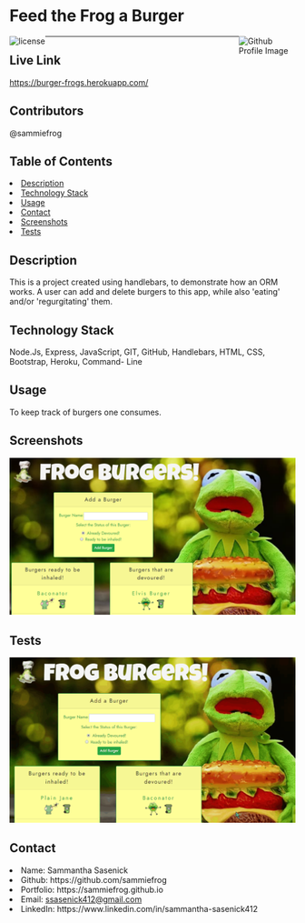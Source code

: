 # Feed the Frog a Burger
<img align="left" src="https://img.shields.io/badge/License-MIT-green" alt="license">
<img align="right" width="100" height="100" src="https://avatars0.githubusercontent.com/u/59233248?v=4" alt="Github Profile Image">
  <hr>

## Live Link
https://burger-frogs.herokuapp.com/

## Contributors
@sammiefrog
    
## Table of Contents
<li><a href="#description">Description</a></li>  
<li><a href="#tech">Technology Stack</a></li> 
<li><a href="#usage">Usage</a></li> 
<li><a href="#contact">Contact</a></li> 
<li><a href="#screenshots">Screenshots</a></li> 
<li><a href="#tests">Tests</a></li> 
  
<h2 id= "description">Description</h2>
This is a project created using handlebars, to demonstrate how an ORM works. A user can add and delete burgers to this app, while also 'eating' and/or 'regurgitating' them.
    
<h2 id= "technology">Technology Stack</h2>
 Node.Js, Express, JavaScript, GIT, GitHub, Handlebars, HTML, CSS, Bootstrap, Heroku, Command- Line
  
<h2 id= "usage">Usage</h2>
To keep track of burgers one consumes.

<h2 id="screenshots">Screenshots</h2>
<img src="./public/assets/images/ss.png" alt="photo of working webpage">

<h2 id= "tests">Tests</h2>
<img src="./public/assets/images/example.gif" alt="gif of working webpage">


<h2 id= "contact">Contact</h2>
<li>Name: Sammantha Sasenick</li> 
<li>Github: https://github.com/sammiefrog</li> 
<li>Portfolio: https://sammiefrog.github.io</li>
<li>Email: <a href="mailto:ssasenick412@gmail.com" target="_blank">ssasenick412@gmail.com</a></li> 
<li>LinkedIn: https://www.linkedin.com/in/sammantha-sasenick412</li> 
 